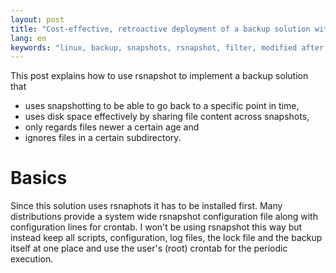 ```yaml
---
layout: post
title: "Cost-effective, retroactive deployment of a backup solution with rsnapshot on Linux"
lang: en
keywords: "linux, backup, snapshots, rsnapshot, filter, modified after, mtime, maximum age"
---
```


This post explains how to use rsnapshot to implement a backup solution that
* uses snapshotting to be able to go back to a specific point in time,
* uses disk space effectively by sharing file content across snapshots,
* only regards files newer a certain age and
* ignores files in a certain subdirectory.

# Basics

Since this solution uses rsnaphots it has to be installed first. Many
distributions provide a system wide rsnapshot configuration file along
with configuration lines for crontab. I won't be using rsnapshot this
way but instead keep all scripts, configuration, log files, the lock
file and the backup itself at one place and use the user's (root)
crontab for the periodic execution.


